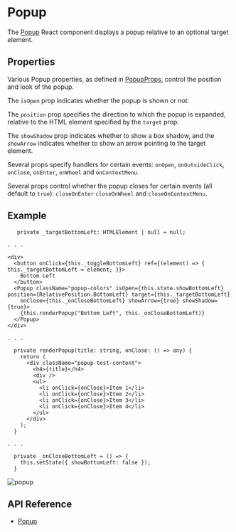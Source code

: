 # Popup

The [Popup]($core-react) React component displays a popup relative to an optional target element.

## Properties

Various Popup properties, as defined in [PopupProps]($core-react), control the position and look of the popup.

The `isOpen` prop indicates whether the popup is shown or not.

The `position` prop specifies the direction to which the popup is expanded, relative to the HTML element specified by the `target` prop.

The `showShadow` prop indicates whether to show a box shadow, and the `showArrow` indicates whether to show an arrow pointing to the target element.

Several props specify handlers for certain events:
`onOpen`,
`onOutsideClick`,
`onClose`,
`onEnter`,
`onWheel` and
`onContextMenu`.

Several props control whether the popup closes for certain events (all default to `true`):
`closeOnEnter`
`closeOnWheel` and
`closeOnContextMenu`.

## Example

```tsx
   private _targetBottomLeft: HTMLElement | null = null;

. . .

<div>
  <button onClick={this._toggleBottomLeft} ref={(element) => { this._targetBottomLeft = element; }}>
    Bottom Left
  </button>
  <Popup className="popup-colors" isOpen={this.state.showBottomLeft} position={RelativePosition.BottomLeft} target={this._targetBottomLeft}
    onClose={this._onCloseBottomLeft} showArrow={true} showShadow={true}>
    {this.renderPopup("Bottom Left", this._onCloseBottomLeft)}
  </Popup>
</div>

. . .

  private renderPopup(title: string, onClose: () => any) {
    return (
      <div className="popup-test-content">
        <h4>{title}</h4>
        <div />
        <ul>
          <li onClick={onClose}>Item 1</li>
          <li onClick={onClose}>Item 2</li>
          <li onClick={onClose}>Item 3</li>
          <li onClick={onClose}>Item 4</li>
        </ul>
      </div>
    );
  }

. . .

  private _onCloseBottomLeft = () => {
    this.setState({ showBottomLeft: false });
  }

```

![popup](./images/Popup.png "Popup")

## API Reference

- [Popup]($core-react:Popup)
